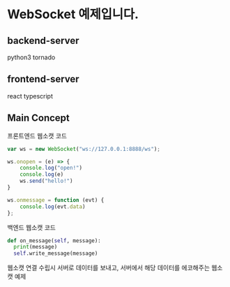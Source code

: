 # WebSocket 예제입니다.

## backend-server
python3
tornado

## frontend-server
react
typescript


## Main Concept

프론트엔드 웹소캣 코드
```typescript
var ws = new WebSocket("ws://127.0.0.1:8888/ws");

ws.onopen = (e) => {
    console.log("open!")
    console.log(e)
    ws.send("hello!")
}

ws.onmessage = function (evt) {
    console.log(evt.data)
};
```

백엔드 웹소캣 코드
```python
def on_message(self, message):
  print(message)
  self.write_message(message)
```

웹소캣 연결 수립시 서버로 데이터를 보내고, 서버에서 해당 데이터를 에코해주는 웹소캣 예제
